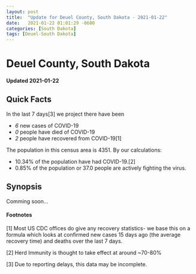 ```yaml
---
layout: post
title:  "Update for Deuel County, South Dakota - 2021-01-22"
date:   2021-01-22 01:01:29 -0600
categories: [South Dakota]
tags: [Deuel-South Dakota]
---
```


# Deuel County, South Dakota
#### Updated 2021-01-22

## Quick Facts

In the last 7 days[3] we project there have been
- *6* new cases of COVID-19
- *0* people have died of COVID-19
- *2* people have recovered from COVID-19[1]

The population in this census area is 4351. By our calculations:
- 10.34% of the population have had COVID-19.[2]
- 0.85% of the population or 37.0 people are actively fighting the virus.

## Synopsis

Comming soon...


#### Footnotes

[1] Most US CDC offices do give any recovery statistics- we base this on a formula which looks at confirmed new cases
15 days ago (the average recovery time) and deaths over the last 7 days.

[2] Herd Immunity is thought to take effect at around ~70-80%

[3] Due to reporting delays, this data may be incomplete.
 
    